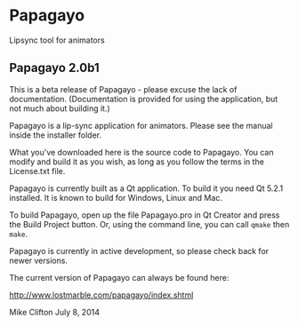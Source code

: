 Papagayo
========

Lipsync tool for animators




Papagayo 2.0b1
------------------------------------------------------------

This is a beta release of Papagayo - please excuse the lack of documentation.
(Documentation is provided for using the application, but not much about building it.)

Papagayo is a lip-sync application for animators. Please see the manual inside the
installer folder.

What you've downloaded here is the source code to Papagayo. You can modify and build it
as you wish, as long as you follow the terms in the License.txt file.

Papagayo is currently built as a Qt application. To build it you need Qt 5.2.1 installed.
It is known to build for Windows, Linux and Mac.

To build Papagayo, open up the file Papagayo.pro in Qt Creator and press the Build
Project button. Or, using the command line, you can call `qmake` then `make`.

Papagayo is currently in active development, so please check back for newer versions.

The current version of Papagayo can always be found here:

http://www.lostmarble.com/papagayo/index.shtml





Mike Clifton
July 8, 2014
